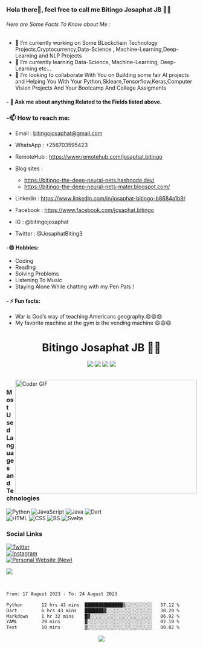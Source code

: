 ### Hola there👋, feel free to call me **Bitingo Josaphat JB** 👨‍💻

###### Here are Some Facts To Know about Me :

- 🔭 I’m currently working on Some BLockchain Technology Projects,Cryptocurrency,Data-Science , Machine-Learning,Deep-Learning and NLP Projects
- 🌱 I’m currently learning Data-Science, Machine-Learning, Deep-Learning etc...
- 👯 I’m looking to collaborate With You on Building some fair AI projects and Helping You With Your Python,Sklearn,Tensorflow,Keras,Computer Vision Projects And Your Bootcamp And College Assigments
<!--- 🤔 I’m looking for help with -->
#### - 💬 Ask me about anything Related to the Fields listed above.

### -📫 How to reach me:
- Email : bitingojosaphat@gmail.com
- WhatsApp : +256703595423
- RemoteHub : https://www.remotehub.com/josaphat.bitingo
- Blog sites :
  * https://bitingo-the-deep-neural-nets.hashnode.dev/
  * https://bitingo-the-deep-neural-nets-mater.blogspot.com/

- Linkedin : https://www.linkedin.com/in/josaphat-bitingo-b8684a1b9/
- Facebook : https://www.facebook.com/josaphat.bitingo
- IG : @bitingojosaphat
- Twitter : @JosaphatBiting3

#### -😄 Hobbies:
- Coding
- Reading
- Solving Problems
- Listening To Music
- Staying Alone While chatting with my Pen Pals !
#### - ⚡ Fun facts: 
- War is God’s way of teaching Americans geography.😄😄😄
- My favorite machine at the gym is the vending machine 😄😄😄
<span align="center">
 <h1 style = "align: center">Bitingo Josaphat JB 👨‍💻 </h1>

[![](https://img.icons8.com/color/32/000000/instagram-new.png)](https://www.instagram.com/introvert_and_lonely_jb)
[![](https://img.icons8.com/color/32/000000/linkedin.png)](https://www.linkedin.com/in/%F0%9D%94%8D%F0%9D%94%AC%F0%9D%94%B0%F0%9D%94%9E%F0%9D%94%AD%F0%9D%94%A5%F0%9D%94%9E%F0%9D%94%B1-%F0%9D%94%85%F0%9D%94%A6%F0%9D%94%B1%F0%9D%94%A6%F0%9D%94%AB%F0%9D%94%A4%F0%9D%94%AC-b8684a1b9/)
[![](https://img.icons8.com/color/32/000000/internet--v1.png)](https://bitingo-the-deep-neural-nets.hashnode.dev/)
[![](https://img.icons8.com/color/32/000000/twitter.png)](https://twitter.com/JosaphatBiting3)

</span>
<br>
<!-- ![Manas' github stats](https://github-readme-stats.vercel.app/api?username=synapsecode&show_icons=true&theme=radical) -->

<img src="https://raw.githubusercontent.com/th3c0d3br34ker/th3c0d3br34ker/master/code.gif" align="right" alt="Coder GIF" width="480" height="300">

### Most Used Languages and Technologies
<!--![Most Used Languages:](https://img.shields.io/badge/Most%20Ussed%20Languages:%20-%23000.svg?&style=for-the-badge) -->
![Python](https://img.shields.io/badge/python%20-%233258a8.svg?&style=for-the-badge&logo=python&logoColor=yellow)
![JavaScript](https://img.shields.io/badge/JavaScript%20-%23e3d61b.svg?&style=for-the-badge&logo=javascript&logoColor=white)
![Java](https://img.shields.io/badge/Java%20-%23e3541b.svg?&style=for-the-badge&logo=java&logoColor=white)
![Dart](https://img.shields.io/badge/Flutter(Dart)%20-%23d1d7e3.svg?&style=for-the-badge&logo=dart&logoColor=blue)
<br>
![HTML](https://img.shields.io/badge/HTML%205%20-%23de5a02.svg?&style=for-the-badge&logo=html5&logoColor=white)
![CSS](https://img.shields.io/badge/CSS%203%20-%234f0999.svg?&style=for-the-badge&logo=css3&logoColor=white)
![BS](https://img.shields.io/badge/Bootstrap%20-%234f0999.svg?&style=for-the-badge&logo=bootstrap&logoColor=white)
![Svelte](https://img.shields.io/badge/Svelte%20-%23e3541b.svg?&style=for-the-badge&logo=svelte&logoColor=white)

### Social Links
[![Twitter](https://img.shields.io/badge/Twitter%20-%231DA1F2.svg?&style=for-the-badge&logo=twitter&logoColor=white)](https://twitter.com/JosaphatBiting3)
<br>
[![Instagram](https://img.shields.io/badge/Instagram%20-%23e31b72.svg?&style=for-the-badge&logo=instagram&logoColor=white)](https://www.instagram.com/introvert_and_lonely_jb)
<br>
[![Personal Website (New) ](https://img.shields.io/badge/My%20Personal%20Website%20(New)%20-%23595859.svg?&style=for-the-badge&logo=profile&logoColor=white)](https://bitingo-the-deep-neural-nets.hashnode.dev)
<br>


![](https://komarev.com/ghpvc/?username=synapsecode&style=flat-square&color=blueviolet)

<br>

<!--START_SECTION:waka-->

```txt
From: 17 August 2023 - To: 24 August 2023

Python       12 hrs 43 mins  ██████████████▒░░░░░░░░░░   57.12 %
Dart         6 hrs 43 mins   ███████▓░░░░░░░░░░░░░░░░░   30.20 %
Markdown     1 hr 32 mins    █▓░░░░░░░░░░░░░░░░░░░░░░░   06.92 %
YAML         29 mins         ▓░░░░░░░░░░░░░░░░░░░░░░░░   02.19 %
Text         10 mins         ▒░░░░░░░░░░░░░░░░░░░░░░░░   00.82 %
```

<!--END_SECTION:waka-->


<div align="center">
  <img src="https://assets.website-files.com/5e51b3b0337309d672efd94c/5e51cc5933d368febc351897_footer-img.svg">
</div>
